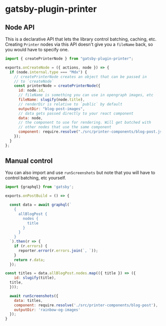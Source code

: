# gatsby-plugin-printer

## Node API

This is a declarative API that lets the library control batching, caching, etc. Creating `Printer` nodes via this API doesn't give you a `fileName` back, so you would have to specify one.

```js
import { createPrinterNode } from "gatsby-plugin-printer";

exports.onCreateNode = ({ actions, node }) => {
  if (node.internal.type === "Mdx") {
    // createPrinterNode creates an object that can be passed in
    // to `createNode`
    const printerNode = createPrinterNode({
      id: node.id,
      // fileName is something you can use in opengraph images, etc
      fileName: slugify(node.title),
      // renderDir is relative to `public` by default
      outputDir: "blog-post-images",
      // data gets passed directly to your react component
      data: node,
      // the component to use for rendering. Will get batched with
      // other nodes that use the same component
      component: require.resolve("./src/printer-components/blog-post.js")
    });
  }
};
```

## Manual control

You can also import and use `runScreenshots` but note that you will have to control batching, etc yourself.

```js
import {graphql} from 'gatsby';

exports.onPostBuild = () => {

  const data = await graphql(`
    {
      allBlogPost {
        nodes {
          title
        }
      }
    }
  `).then(r => {
    if (r.errors) {
      reporter.error(r.errors.join(`, `));
    }
    return r.data;
  });

const titles = data.allBlogPost.nodes.map(({ title }) => ({
	id: slugify(title),
  title,
  }));

  await runScreenshots({
  	data: titles,
  	component: require.resolve('./src/printer-components/blog-post'),
  	outputDir: 'rainbow-og-images'
  });
}
```
